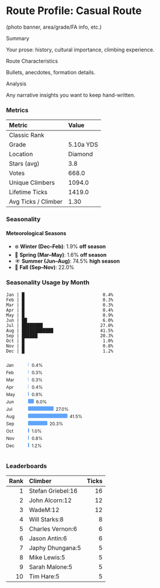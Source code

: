 

# Route Profile: Casual Route

(photo banner, area/grade/FA info, etc.)

Summary

Your prose: history, cultural importance, climbing experience.

Route Characteristics

Bullets, anecdotes, formation details.

Analysis

Any narrative insights you want to keep hand-written.


<!-- AUTO:METRICS:START -->
### Metrics

| Metric              | Value     |
|:--------------------|:----------|
| Classic Rank         |           |
| Grade                | 5.10a YDS |
| Location             | Diamond   |
| Stars (avg)          | 3.8       |
| Votes                | 668.0     |
| Unique Climbers      | 1094.0    |
| Lifetime Ticks       | 1419.0    |
| Avg Ticks / Climber  | 1.30      |
<!-- AUTO:METRICS:END -->

<!-- AUTO:SEASONALITY:START -->
### Seasonality

#### Meteorological Seasons
- ❄️ **Winter (Dec–Feb)**: 1.9% **off season**
- 🌸 **Spring (Mar–May)**: 1.6% **off season**
- ☀️ **Summer (Jun–Aug)**: 74.5% **high season**
- 🍂 **Fall (Sep–Nov)**: 22.0%

### Seasonality Usage by Month
```
Jan | █                              0.4%
Feb | █                              0.3%
Mar | █                              0.3%
Apr | █                              0.4%
May | █                              0.9%
Jun | ██                             6.0%
Jul | ████████                      27.0%
Aug | ████████████                  41.5%
Sep | ██████                        20.3%
Oct | █                              1.0%
Nov | █                              0.8%
Dec | █                              1.2%
```
<svg width="340" height="260" viewBox="0 0 340 260" xmlns="http://www.w3.org/2000/svg">
<text x="0" y="22" font-size="12" fill="currentColor">Jan</text>
<rect x="60" y="10" width="1" height="12" rx="2" ry="2" fill="#60a5fa"></rect>
<text x="70" y="22" font-size="12" fill="currentColor">0.4%</text>
<text x="0" y="42" font-size="12" fill="currentColor">Feb</text>
<rect x="60" y="30" width="1" height="12" rx="2" ry="2" fill="#60a5fa"></rect>
<text x="70" y="42" font-size="12" fill="currentColor">0.3%</text>
<text x="0" y="62" font-size="12" fill="currentColor">Mar</text>
<rect x="60" y="50" width="1" height="12" rx="2" ry="2" fill="#60a5fa"></rect>
<text x="70" y="62" font-size="12" fill="currentColor">0.3%</text>
<text x="0" y="82" font-size="12" fill="currentColor">Apr</text>
<rect x="60" y="70" width="1" height="12" rx="2" ry="2" fill="#60a5fa"></rect>
<text x="70" y="82" font-size="12" fill="currentColor">0.4%</text>
<text x="0" y="102" font-size="12" fill="currentColor">May</text>
<rect x="60" y="90" width="2" height="12" rx="2" ry="2" fill="#60a5fa"></rect>
<text x="70" y="102" font-size="12" fill="currentColor">0.9%</text>
<text x="0" y="122" font-size="12" fill="currentColor">Jun</text>
<rect x="60" y="110" width="16" height="12" rx="2" ry="2" fill="#60a5fa"></rect>
<text x="82" y="122" font-size="12" fill="currentColor">6.0%</text>
<text x="0" y="142" font-size="12" fill="currentColor">Jul</text>
<rect x="60" y="130" width="70" height="12" rx="2" ry="2" fill="#60a5fa"></rect>
<text x="136" y="142" font-size="12" fill="currentColor">27.0%</text>
<text x="0" y="162" font-size="12" fill="currentColor">Aug</text>
<rect x="60" y="150" width="108" height="12" rx="2" ry="2" fill="#60a5fa"></rect>
<text x="174" y="162" font-size="12" fill="currentColor">41.5%</text>
<text x="0" y="182" font-size="12" fill="currentColor">Sep</text>
<rect x="60" y="170" width="53" height="12" rx="2" ry="2" fill="#60a5fa"></rect>
<text x="119" y="182" font-size="12" fill="currentColor">20.3%</text>
<text x="0" y="202" font-size="12" fill="currentColor">Oct</text>
<rect x="60" y="190" width="3" height="12" rx="2" ry="2" fill="#60a5fa"></rect>
<text x="70" y="202" font-size="12" fill="currentColor">1.0%</text>
<text x="0" y="222" font-size="12" fill="currentColor">Nov</text>
<rect x="60" y="210" width="2" height="12" rx="2" ry="2" fill="#60a5fa"></rect>
<text x="70" y="222" font-size="12" fill="currentColor">0.8%</text>
<text x="0" y="242" font-size="12" fill="currentColor">Dec</text>
<rect x="60" y="230" width="3" height="12" rx="2" ry="2" fill="#60a5fa"></rect>
<text x="70" y="242" font-size="12" fill="currentColor">1.2%</text>
</svg>
<!-- AUTO:SEASONALITY:END -->

<!-- AUTO:TOP_CLIMBERS:START -->
### Leaderboards

| Rank | Climber | Ticks |
|-----:|:--------|------:|
| 1 | Stefan Griebel:16 | 16 |
| 2 | John Alcorn:12 | 12 |
| 3 | WadeM:12 | 12 |
| 4 | Will Starks:8 | 8 |
| 5 | Charles Vernon:6 | 6 |
| 6 | Jason Antin:6 | 6 |
| 7 | Japhy Dhungana:5 | 5 |
| 8 | Mike Lewis:5 | 5 |
| 9 | Sarah Malone:5 | 5 |
| 10 | Tim Hare:5 | 5 |
<!-- AUTO:TOP_CLIMBERS:END -->